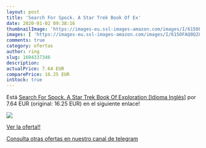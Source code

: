 ```yaml
---
layout: post
title: 'Search For Spock. A Star Trek Book Of Ex'
date: 2020-01-02 09:38:16
thumbnailImage: 'https://images-eu.ssl-images-amazon.com/images/I/615OFAQ0Q2L._SL200_.jpg'
images: [ 'https://images-eu.ssl-images-amazon.com/images/I/615OFAQ0Q2L._SL200_.jpg' ]
comments: true
category: ofertas
author: ring
slug: 1604337346
description:
actualPrice: 7.64 EUR
comparePrice: 16.25 EUR
inStock: true
---
```


Está [Search For Spock. A Star Trek Book Of Exploration [Idioma Inglés]](https://www.amazon.com/dp/1604337346/?tag=redken08-20) por 7.64 EUR (original: 16.25 EUR) en el siguiente enlace!

[![](https://images-eu.ssl-images-amazon.com/images/I/615OFAQ0Q2L._SL200_.jpg)](https://www.amazon.com/dp/1604337346/?tag=redken08-20)

[Ver la oferta!!](https://www.amazon.com/dp/1604337346/?tag=redken08-20)

[Consulta otras ofertas en nuestro canal de telegram](https://t.me/s/ofertas25)
